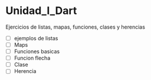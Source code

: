 # Unidad_I_Dart
Ejercicios de listas, mapas, funciones, clases y herencias
- [ ] ejemplos de listas 
- [ ] Maps
- [ ] Funciones basicas 
- [ ] Funcion flecha
- [ ] Clase
- [ ] Herencia 
